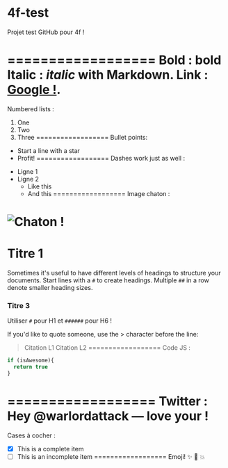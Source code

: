 4f-test
==================
Projet test GitHub pour 4f !

==================
Bold : **bold**
Italic : *italic* with Markdown.
Link : [Google !](http://google.com).
==================
Numbered lists :
1. One
2. Two
3. Three
==================
Bullet points:
* Start a line with a star
* Profit!
==================
Dashes work just as well :
- Ligne 1
- Ligne 2
  - Like this
  - And this
==================
Image chaton :

![Chaton !](http://placekitten.com/100/100)
==================
# Titre 1
Sometimes it's useful to have different levels of headings to structure your documents. Start lines with a `#` to create headings. Multiple `##` in a row denote smaller heading sizes.

### Titre 3
Utiliser `#` pour H1 et `######` pour H6 !

If you'd like to quote someone, use the > character before the line:

> Citation L1
> Citation L2
==================
Code JS :
```javascript
if (isAwesome){
  return true
}
```
==================
Twitter : Hey @warlordattack — love your !
==================
Cases à cocher :
- [x] This is a complete item
- [ ] This is an incomplete item
==================
Emoji! :sparkles: :camel: :boom: